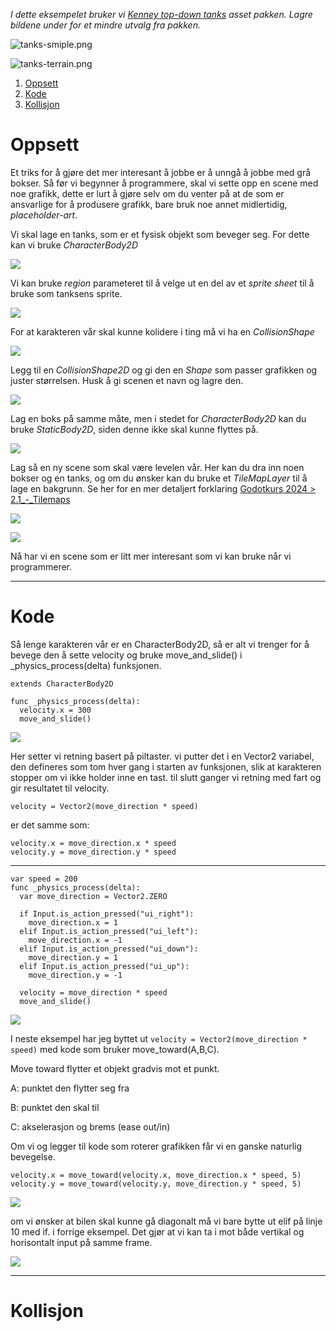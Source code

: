 *I dette eksempelet bruker vi [Kenney top-down tanks](https://www.kenney.nl/assets/top-down-tanks-redux) asset pakken. Lagre bildene under for et mindre utvalg fra pakken.*

![tanks-smiple.png](../media/tanks-simple.png)

![tanks-terrain.png](../media/tanks-terrain.png)

1. [Oppsett](#oppsett)
2. [Kode](#kode)
3. [Kollisjon](#kollisjon)

# Oppsett

Et triks for å gjøre det mer interesant å jobbe er å unngå å jobbe med grå bokser. Så før vi begynner å programmere, skal vi sette opp en scene med noe grafikk, dette er lurt å gjøre selv om du venter på at de som er ansvarlige for å produsere grafikk, bare bruk noe annet midlertidig, *placeholder-art*.

Vi skal lage en tanks, som er et fysisk objekt som beveger seg. For dette kan vi bruke *CharacterBody2D*

![](../media/4-charbod.gif)

Vi kan bruke *region* parameteret til å velge ut en del av et *sprite sheet* til å bruke som tanksens sprite.

![](../media/4-autoslice.gif)

For at karakteren vår skal kunne kolidere i ting må vi ha en *CollisionShape*

![](../media/4-collisionwarning.png)

Legg til en *CollisionShape2D* og gi den en *Shape* som passer grafikken og juster størrelsen. Husk å gi scenen et navn og lagre den.

![](../media/4-character.gif)

Lag en boks på samme måte, men i stedet for *CharacterBody2D* kan du bruke *StaticBody2D*, siden denne ikke skal kunne flyttes på.

![](../media/4-box.png)

Lag så en ny scene som skal være levelen vår. Her kan du dra inn noen bokser og en tanks, og om du ønsker kan du bruke et *TileMapLayer* til å lage en bakgrunn. Se her for en mer detaljert forklaring [Godotkurs 2024 > 2.1_-_Tilemaps](https://ensva002.github.io/Godotkurs%202024/pages/2.1_-_Tilemaps.html)

![](../media/4-tilemap.gif)

![](../media/4-ferdigScene.png)

Nå har vi en scene som er litt mer interesant som vi kan bruke når vi programmerer.

---

# Kode

Så lenge karakteren vår er en CharacterBody2D, så er alt vi trenger for å bevege den å sette velocity og bruke move_and_slide() i _physics_process(delta) funksjonen. 

```gdscript
extends CharacterBody2D

func _physics_process(delta):
  velocity.x = 300
  move_and_slide()
```

![](../media/4_spillerkontrol4.gif)

Her setter vi retning basert på piltaster. vi putter det i en Vector2 variabel, den defineres som tom hver gang i starten av funksjonen, slik at karakteren stopper om vi ikke holder inne en tast. til slutt ganger vi retning med fart og gir resultatet til velocity.

```gdscript
velocity = Vector2(move_direction * speed)
```

er det samme som:

```gdscript
velocity.x = move_direction.x * speed
velocity.y = move_direction.y * speed
```

---

```gdscript
var speed = 200
func _physics_process(delta):
  var move_direction = Vector2.ZERO

  if Input.is_action_pressed("ui_right"):
    move_direction.x = 1
  elif Input.is_action_pressed("ui_left"):
    move_direction.x = -1
  elif Input.is_action_pressed("ui_down"):
    move_direction.y = 1
  elif Input.is_action_pressed("ui_up"):
    move_direction.y = -1

  velocity = move_direction * speed
  move_and_slide()
```

![](../media/4_spillerkontrol1.gif)

I neste eksempel har jeg byttet ut `velocity = Vector2(move_direction * speed)` med kode som bruker move_toward(A,B,C).  

Move toward flytter et objekt gradvis mot et punkt.  

A: punktet den flytter seg fra  

B: punktet den skal til  

C: akselerasjon og brems (ease out/in)  

Om vi og legger til kode som roterer grafikken får vi en ganske naturlig bevegelse.

```gdscript
velocity.x = move_toward(velocity.x, move_direction.x * speed, 5)
velocity.y = move_toward(velocity.y, move_direction.y * speed, 5)
```

![](../media/4_spillerkontrol2.gif)

om vi ønsker at bilen skal kunne gå diagonalt må vi bare bytte ut elif på linje 10 med if. i forrige eksempel. Det gjør at vi kan ta i mot både vertikal og horisontalt input på samme frame.

![](../media/4_spillerkontrol3.gif)

---

# Kollisjon
